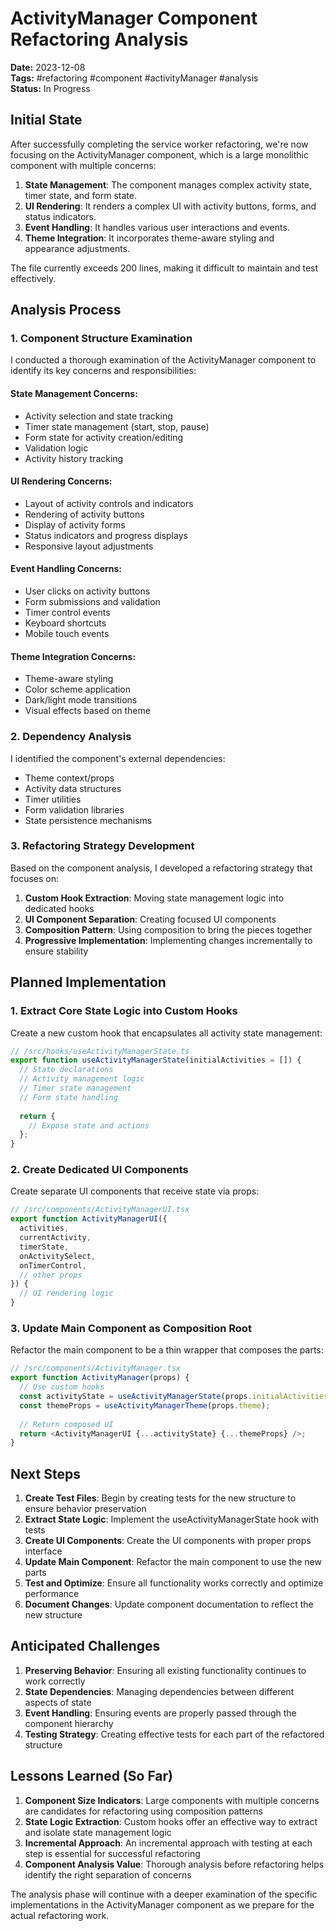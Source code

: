 # ActivityManager Component Refactoring Analysis

**Date:** 2023-12-08  
**Tags:** #refactoring #component #activityManager #analysis  
**Status:** In Progress  

## Initial State

After successfully completing the service worker refactoring, we're now focusing on the ActivityManager component, which is a large monolithic component with multiple concerns:

1. **State Management**: The component manages complex activity state, timer state, and form state.
2. **UI Rendering**: It renders a complex UI with activity buttons, forms, and status indicators.
3. **Event Handling**: It handles various user interactions and events.
4. **Theme Integration**: It incorporates theme-aware styling and appearance adjustments.

The file currently exceeds 200 lines, making it difficult to maintain and test effectively.

## Analysis Process

### 1. Component Structure Examination

I conducted a thorough examination of the ActivityManager component to identify its key concerns and responsibilities:

#### State Management Concerns:
- Activity selection and state tracking
- Timer state management (start, stop, pause)
- Form state for activity creation/editing
- Validation logic
- Activity history tracking

#### UI Rendering Concerns:
- Layout of activity controls and indicators
- Rendering of activity buttons
- Display of activity forms
- Status indicators and progress displays
- Responsive layout adjustments

#### Event Handling Concerns:
- User clicks on activity buttons
- Form submissions and validation
- Timer control events
- Keyboard shortcuts
- Mobile touch events

#### Theme Integration Concerns:
- Theme-aware styling
- Color scheme application
- Dark/light mode transitions
- Visual effects based on theme

### 2. Dependency Analysis

I identified the component's external dependencies:
- Theme context/props
- Activity data structures
- Timer utilities
- Form validation libraries
- State persistence mechanisms

### 3. Refactoring Strategy Development

Based on the component analysis, I developed a refactoring strategy that focuses on:

1. **Custom Hook Extraction**: Moving state management logic into dedicated hooks
2. **UI Component Separation**: Creating focused UI components
3. **Composition Pattern**: Using composition to bring the pieces together
4. **Progressive Implementation**: Implementing changes incrementally to ensure stability

## Planned Implementation

### 1. Extract Core State Logic into Custom Hooks

Create a new custom hook that encapsulates all activity state management:

```typescript
// /src/hooks/useActivityManagerState.ts
export function useActivityManagerState(initialActivities = []) {
  // State declarations
  // Activity management logic
  // Timer state management
  // Form state handling
  
  return {
    // Expose state and actions
  };
}
```

### 2. Create Dedicated UI Components

Create separate UI components that receive state via props:

```typescript
// /src/components/ActivityManagerUI.tsx
export function ActivityManagerUI({
  activities,
  currentActivity,
  timerState,
  onActivitySelect,
  onTimerControl,
  // other props
}) {
  // UI rendering logic
}
```

### 3. Update Main Component as Composition Root

Refactor the main component to be a thin wrapper that composes the parts:

```typescript
// /src/components/ActivityManager.tsx
export function ActivityManager(props) {
  // Use custom hooks
  const activityState = useActivityManagerState(props.initialActivities);
  const themeProps = useActivityManagerTheme(props.theme);
  
  // Return composed UI
  return <ActivityManagerUI {...activityState} {...themeProps} />;
}
```

## Next Steps

1. **Create Test Files**: Begin by creating tests for the new structure to ensure behavior preservation
2. **Extract State Logic**: Implement the useActivityManagerState hook with tests
3. **Create UI Components**: Create the UI components with proper props interface
4. **Update Main Component**: Refactor the main component to use the new parts
5. **Test and Optimize**: Ensure all functionality works correctly and optimize performance
6. **Document Changes**: Update component documentation to reflect the new structure

## Anticipated Challenges

1. **Preserving Behavior**: Ensuring all existing functionality continues to work correctly
2. **State Dependencies**: Managing dependencies between different aspects of state
3. **Event Handling**: Ensuring events are properly passed through the component hierarchy
4. **Testing Strategy**: Creating effective tests for each part of the refactored structure

## Lessons Learned (So Far)

1. **Component Size Indicators**: Large components with multiple concerns are candidates for refactoring using composition patterns
2. **State Logic Extraction**: Custom hooks offer an effective way to extract and isolate state management logic
3. **Incremental Approach**: An incremental approach with testing at each step is essential for successful refactoring
4. **Component Analysis Value**: Thorough analysis before refactoring helps identify the right separation of concerns

The analysis phase will continue with a deeper examination of the specific implementations in the ActivityManager component as we prepare for the actual refactoring work.
